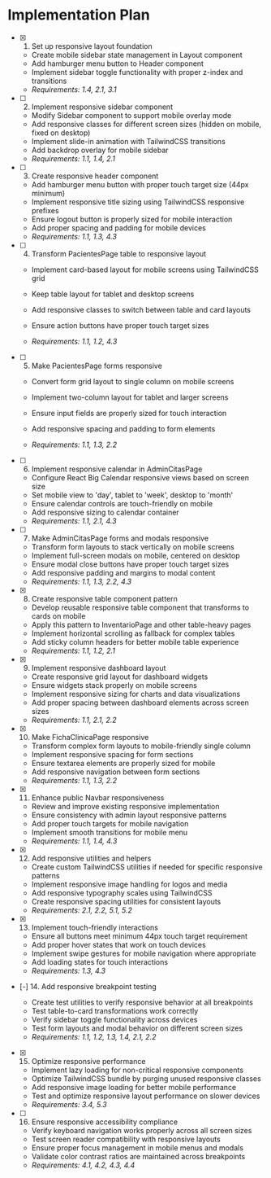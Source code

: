 # Implementation Plan

- [x] 1. Set up responsive layout foundation


  - Create mobile sidebar state management in Layout component
  - Add hamburger menu button to Header component
  - Implement sidebar toggle functionality with proper z-index and transitions
  - _Requirements: 1.4, 2.1, 3.1_

- [ ] 2. Implement responsive sidebar component
  - Modify Sidebar component to support mobile overlay mode
  - Add responsive classes for different screen sizes (hidden on mobile, fixed on desktop)
  - Implement slide-in animation with TailwindCSS transitions
  - Add backdrop overlay for mobile sidebar
  - _Requirements: 1.1, 1.4, 2.1_

- [ ] 3. Create responsive header component
  - Add hamburger menu button with proper touch target size (44px minimum)
  - Implement responsive title sizing using TailwindCSS responsive prefixes
  - Ensure logout button is properly sized for mobile interaction
  - Add proper spacing and padding for mobile devices
  - _Requirements: 1.1, 1.3, 4.3_




- [ ] 4. Transform PacientesPage table to responsive layout
  - Implement card-based layout for mobile screens using TailwindCSS grid
  - Keep table layout for tablet and desktop screens
  - Add responsive classes to switch between table and card layouts


  - Ensure action buttons have proper touch target sizes
  - _Requirements: 1.1, 1.2, 4.3_

- [ ] 5. Make PacientesPage forms responsive
  - Convert form grid layout to single column on mobile screens


  - Implement two-column layout for tablet and larger screens
  - Ensure input fields are properly sized for touch interaction
  - Add responsive spacing and padding to form elements
  - _Requirements: 1.1, 1.3, 2.2_




- [ ] 6. Implement responsive calendar in AdminCitasPage
  - Configure React Big Calendar responsive views based on screen size
  - Set mobile view to 'day', tablet to 'week', desktop to 'month'
  - Ensure calendar controls are touch-friendly on mobile
  - Add responsive sizing to calendar container
  - _Requirements: 1.1, 2.1, 4.3_

- [ ] 7. Make AdminCitasPage forms and modals responsive
  - Transform form layouts to stack vertically on mobile screens
  - Implement full-screen modals on mobile, centered on desktop
  - Ensure modal close buttons have proper touch target sizes
  - Add responsive padding and margins to modal content
  - _Requirements: 1.1, 1.3, 2.2, 4.3_

- [x] 8. Create responsive table component pattern


  - Develop reusable responsive table component that transforms to cards on mobile
  - Apply this pattern to InventarioPage and other table-heavy pages
  - Implement horizontal scrolling as fallback for complex tables
  - Add sticky column headers for better mobile table experience
  - _Requirements: 1.1, 1.2, 2.1_

- [x] 9. Implement responsive dashboard layout



  - Create responsive grid layout for dashboard widgets
  - Ensure widgets stack properly on mobile screens
  - Implement responsive sizing for charts and data visualizations
  - Add proper spacing between dashboard elements across screen sizes
  - _Requirements: 1.1, 2.1, 2.2_

- [x] 10. Make FichaClinicaPage responsive



  - Transform complex form layouts to mobile-friendly single column
  - Implement responsive spacing for form sections
  - Ensure textarea elements are properly sized for mobile
  - Add responsive navigation between form sections
  - _Requirements: 1.1, 1.3, 2.2_

- [x] 11. Enhance public Navbar responsiveness


  - Review and improve existing responsive implementation
  - Ensure consistency with admin layout responsive patterns
  - Add proper touch targets for mobile navigation
  - Implement smooth transitions for mobile menu
  - _Requirements: 1.1, 1.4, 4.3_

- [x] 12. Add responsive utilities and helpers


  - Create custom TailwindCSS utilities if needed for specific responsive patterns
  - Implement responsive image handling for logos and media
  - Add responsive typography scales using TailwindCSS
  - Create responsive spacing utilities for consistent layouts
  - _Requirements: 2.1, 2.2, 5.1, 5.2_



- [x] 13. Implement touch-friendly interactions





  - Ensure all buttons meet minimum 44px touch target requirement
  - Add proper hover states that work on touch devices
  - Implement swipe gestures for mobile navigation where appropriate
  - Add loading states for touch interactions
  - _Requirements: 1.3, 4.3_

- [-] 14. Add responsive breakpoint testing



  - Create test utilities to verify responsive behavior at all breakpoints
  - Test table-to-card transformations work correctly
  - Verify sidebar toggle functionality across devices
  - Test form layouts and modal behavior on different screen sizes
  - _Requirements: 1.1, 1.2, 1.3, 1.4, 2.1, 2.2_

- [x] 15. Optimize responsive performance
  - Implement lazy loading for non-critical responsive components
  - Optimize TailwindCSS bundle by purging unused responsive classes
  - Add responsive image loading for better mobile performance
  - Test and optimize responsive layout performance on slower devices
  - _Requirements: 3.4, 5.3_

- [ ] 16. Ensure responsive accessibility compliance
  - Verify keyboard navigation works properly across all screen sizes
  - Test screen reader compatibility with responsive layouts
  - Ensure proper focus management in mobile menus and modals
  - Validate color contrast ratios are maintained across breakpoints
  - _Requirements: 4.1, 4.2, 4.3, 4.4_
